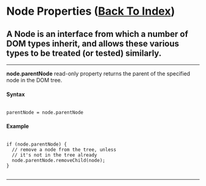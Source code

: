 # Node Properties ([Back To Index](https://toastertom.github.io/JavaScript-Notes/))

## A **Node** is an interface from which a number of DOM types inherit, and allows these various types to be treated (or tested) similarly.

---

**node.parentNode** read-only property returns the parent of the specified node in the DOM tree.

#### Syntax

```

parentNode = node.parentNode

```

#### Example

```

if (node.parentNode) {
  // remove a node from the tree, unless
  // it's not in the tree already
  node.parentNode.removeChild(node);
}


```

---
